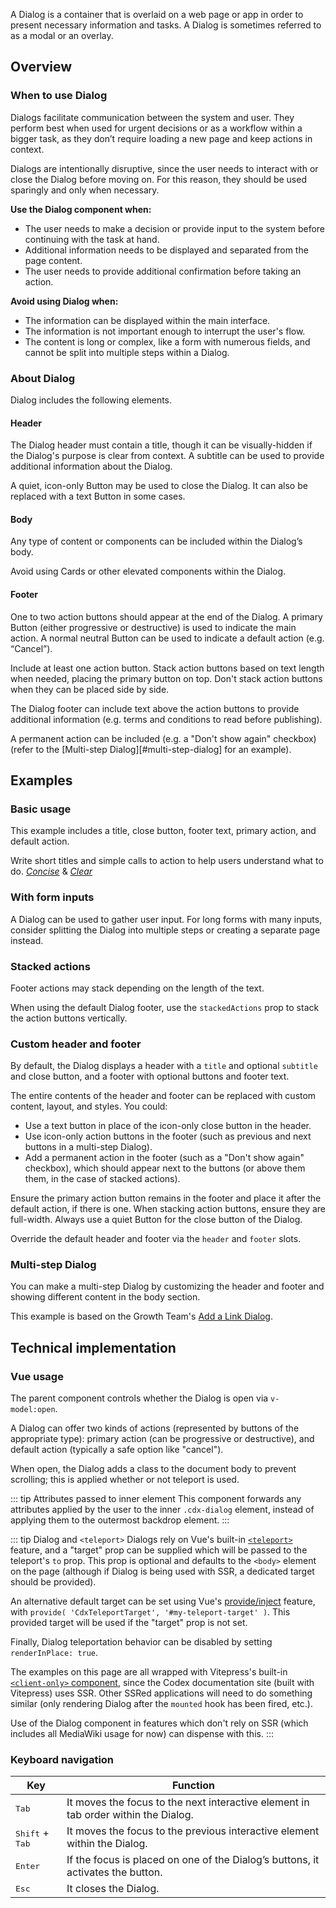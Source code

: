 <script setup>
import { ref } from 'vue';
import { CdxButton, CdxAccordion } from '@wikimedia/codex';
import DialogBasic from '@/../component-demos/dialog/examples/DialogBasic.vue';
import ConfigurableDialog from '@/../component-demos/dialog/examples/ConfigurableDialog.vue';
import DialogWithFormInputs from '@/../component-demos/dialog/examples/DialogWithFormInputs.vue';
import DialogStackedActions from '@/../component-demos/dialog/examples/DialogStackedActions.vue';
import DialogCustomHeader from '@/../component-demos/dialog/examples/DialogCustomHeader.vue'
import MultistepDialog from '@/../component-demos/dialog/examples/MultistepDialog.vue';

const controlsConfig = [
	{ name: 'title', type: 'text', initial: 'Dialog title' },
	{ name: 'subtitle', type: 'text', initial: 'Dialog subtitle' },
	{ name: 'hideTitle', type: 'boolean' },
	{ name: 'useCloseButton', type: 'boolean' },
	{ name: 'stackedActions', type: 'boolean' },
	{ name: 'usePrimaryAction', type: 'boolean', initial: true },
	{ name: 'primaryActionLabel', type: 'text', initial: 'Save' },
	{ name: 'primaryActionType', type: 'radio', options: [ 'progressive', 'destructive' ] },
	{ name: 'primaryActionDisabled', type: 'boolean' },
	{ name: 'useDefaultAction', type: 'boolean', initial: true },
	{ name: 'defaultActionLabel', type: 'text', initial: 'Close dialog' },
	{ name: 'defaultActionDisabled', type: 'boolean' },
	{
		name: 'default',
		type: 'slot',
		default: 'Simple dialogs are mainly for short messages, confirmations or alerts. Their content should aim to fill one or two lines.'
	},
	{
		name: 'footer-text',
		type: 'slot',
		default: ''
	},
];
</script>

A Dialog is a container that is overlaid on a web page or app in order to present necessary
information and tasks. A Dialog is sometimes referred to as a modal or an overlay.

<cdx-demo-wrapper :controls-config="controlsConfig" :allow-link-styles="true">
<template v-slot:demo="{ propValues, slotValues }">
<configurable-dialog v-bind="propValues">
	<template #default>
		{{ slotValues.default }}
	</template>
	<template v-if="slotValues[ 'footer-text' ]" #footer-text>
		{{ slotValues[ 'footer-text' ] }}
	</template>
</configurable-dialog>
</template>
</cdx-demo-wrapper>

## Overview

### When to use Dialog

Dialogs facilitate communication between the system and user. They perform best when used for urgent
decisions or as a workflow within a bigger task, as they don’t require loading a new page and keep
actions in context.

Dialogs are intentionally disruptive, since the user needs to interact with or close the Dialog
before moving on. For this reason, they should be used sparingly and only when necessary.

**Use the Dialog component when:**
- The user needs to make a decision or provide input to the system before continuing with the
  task at hand.
- Additional information needs to be displayed and separated from the page content.
- The user needs to provide additional confirmation before taking an action.

**Avoid using Dialog when:**
- The information can be displayed within the main interface.
- The information is not important enough to interrupt the user's flow.
- The content is long or complex, like a form with numerous fields, and cannot be split into
  multiple steps within a Dialog.

### About Dialog

Dialog includes the following elements.

#### Header

The Dialog header must contain a title, though it can be visually-hidden if the Dialog's purpose is
clear from context. A subtitle can be used to provide additional information about the Dialog.

A quiet, icon-only Button may be used to close the Dialog. It can also be replaced with a text
Button in some cases.

#### Body

Any type of content or components can be included within the Dialog’s body.

<cdx-demo-best-practices>
<cdx-demo-best-practice type="dont">Avoid using Cards or other elevated components within the Dialog.</cdx-demo-best-practice>
</cdx-demo-best-practices>

#### Footer

One to two action buttons should appear at the end of the Dialog. A primary Button (either
progressive or destructive) is used to indicate the main action. A normal neutral Button can be used
to indicate a default action (e.g. “Cancel”).

<cdx-demo-best-practices>
<cdx-demo-best-practice>Include at least one action button.</cdx-demo-best-practice>
<cdx-demo-best-practice>Stack action buttons based on text length when needed, placing the primary button on top.</cdx-demo-best-practice>
<cdx-demo-best-practice type="dont">Don't stack action buttons when they can be placed side by side.</cdx-demo-best-practice>
</cdx-demo-best-practices>

The Dialog footer can include text above the action buttons to provide additional information (e.g.
terms and conditions to read before publishing).

A permanent action can be included (e.g. a "Don't show again" checkbox) (refer to the [Multi-step Dialog][#multi-step-dialog] for an example).

## Examples

### Basic usage

This example includes a title, close button, footer text, primary action, and default action.

<cdx-demo-best-practices>
<cdx-demo-best-practice>

Write short titles and simple calls to action to help users understand what to do. [*Concise*](../../style-guide/writing-for-copy.html#is-this-concise) & [*Clear*](../../style-guide/writing-for-copy.html#is-this-clear)

</cdx-demo-best-practice>
</cdx-demo-best-practices>

<cdx-demo-wrapper :allow-link-styles="true">
<template v-slot:demo>
	<dialog-basic />
</template>
<template v-slot:code>

:::code-group

<<< @/../component-demos/dialog/examples/DialogBasic.vue [NPM]

<<< @/../component-demos/dialog/examples-mw/DialogBasic.vue [MediaWiki]

:::

</template>
</cdx-demo-wrapper>

### With form inputs

A Dialog can be used to gather user input. For long forms with many inputs, consider splitting the
Dialog into multiple steps or creating a separate page instead.

<cdx-demo-wrapper>
<template v-slot:demo>
	<dialog-with-form-inputs />
</template>
<template v-slot:code>

:::code-group

<<< @/../component-demos/dialog/examples/DialogWithFormInputs.vue [NPM]

<<< @/../component-demos/dialog/examples-mw/DialogWithFormInputs.vue [MediaWiki]

:::

</template>
</cdx-demo-wrapper>

### Stacked actions

Footer actions may stack depending on the length of the text.

<cdx-demo-wrapper>
<template v-slot:demo>
		<dialog-stacked-actions />
</template>
<template v-slot:code>

:::code-group

<<< @/../component-demos/dialog/examples/DialogStackedActions.vue [NPM]

<<< @/../component-demos/dialog/examples-mw/DialogStackedActions.vue [MediaWiki]

:::

</template>
</cdx-demo-wrapper>

<cdx-accordion>
<template #title>Developer notes</template>

When using the default Dialog footer, use the `stackedActions` prop to stack the action buttons
vertically.

</cdx-accordion>

### Custom header and footer

By default, the Dialog displays a header with a `title` and optional `subtitle` and
close button, and a footer with optional buttons and footer text.

The entire contents of the header and footer can be replaced with custom content, layout, and styles. You could:
- Use a text button in place of the icon-only close button in the header.
- Use icon-only action buttons in the footer (such as previous and next buttons in a multi-step
Dialog).
- Add a permanent action in the footer (such as a "Don't show again" checkbox), which should appear next to the buttons (or above them them, in the case of stacked actions).

<cdx-demo-best-practices>
<cdx-demo-best-practice>Ensure the primary action button remains in the footer and place it after the default action, if there is one.</cdx-demo-best-practice>
<cdx-demo-best-practice>When stacking action buttons, ensure they are full-width.</cdx-demo-best-practice>
<cdx-demo-best-practice>Always use a quiet Button for the close button of the Dialog.</cdx-demo-best-practice>
</cdx-demo-best-practices>

<cdx-demo-wrapper :allow-link-styles="true">
<template v-slot:demo>
	<dialog-custom-header />
</template>
<template v-slot:code>

:::code-group

<<< @/../component-demos/dialog/examples/DialogCustomHeader.vue [NPM]

<<< @/../component-demos/dialog/examples-mw/DialogCustomHeader.vue [MediaWiki]

:::

</template>
</cdx-demo-wrapper>

<cdx-accordion>
<template #title>Developer notes</template>

Override the default header and footer via the `header` and `footer` slots.

</cdx-accordion>

### Multi-step Dialog

You can make a multi-step Dialog by customizing the header and footer and showing different content
in the body section.

This example is based on the Growth Team's [Add a Link Dialog](https://doc.wikimedia.org/GrowthExperiments/master/js/frontend/demos/add-link-dialog.html).

<cdx-demo-wrapper :allow-link-styles="true">
<template v-slot:demo>
	<multistep-dialog />
</template>
<template v-slot:code>

:::code-group

<<< @/../component-demos/dialog/examples/MultistepDialog.vue [NPM]

<<< @/../component-demos/dialog/examples-mw/MultistepDialog.vue [MediaWiki]

:::

</template>
</cdx-demo-wrapper>

<style lang="less" scoped>
/* stylelint-disable selector-class-pattern */
.cdx-demo-wrapper :deep( .cdx-dialog h2 ) {
	margin: unset;
	border: unset;
	padding: unset;
}
/* stylelint-enable selector-class-pattern */
</style>

## Technical implementation

### Vue usage

The parent component controls whether the Dialog is open via `v-model:open`.

A Dialog can offer two kinds of actions (represented by buttons of the
appropriate type): primary action (can be progressive or destructive), and
default action (typically a safe option like "cancel").

When open, the Dialog adds a class to the document body to prevent scrolling;
this is applied whether or not teleport is used.

::: tip Attributes passed to inner element
This component forwards any attributes applied by the user to the inner
`.cdx-dialog` element, instead of applying them to the outermost backdrop
element.
:::

::: tip Dialog and `<teleport>`
Dialogs rely on Vue's built-in
[`<teleport>`](https://vuejs.org/guide/built-ins/teleport.html) feature,
and a "target" prop can be supplied which will be passed to the teleport's `to`
prop. This prop is optional and defaults to the `<body>` element on the page
(although if Dialog is being used with SSR, a dedicated target should be
provided).

An alternative default target can be set using Vue's
[provide/inject](https://vuejs.org/guide/components/provide-inject.html)
feature, with `provide( 'CdxTeleportTarget', '#my-teleport-target' )`.
This provided target will be used if the "target" prop is not set.

Finally, Dialog teleportation behavior can be disabled by setting
`renderInPlace: true`.

The examples on this page are all wrapped with Vitepress's built-in
[`<client-only>` component](https://vitepress.dev/reference/runtime-api#clientonly),
since the Codex documentation site (built with Vitepress) uses SSR. Other
SSRed applications will need to do something similar (only rendering Dialog
after the `mounted` hook has been fired, etc.).

Use of the Dialog component in features which don't rely on SSR (which includes
all MediaWiki usage for now) can dispense with this.
:::


### Keyboard navigation

| Key | Function |
| -- | -- |
| <kbd>Tab</kbd> | It moves the focus to the next interactive element in tab order within the Dialog. |
| <kbd>Shift</kbd> + <kbd>Tab</kbd> | It moves the focus to the previous interactive element within the Dialog. |
| <kbd>Enter</kbd> | If the focus is placed on one of the Dialog’s buttons, it activates the button. |
| <kbd>Esc</kbd> | It closes the Dialog. |
